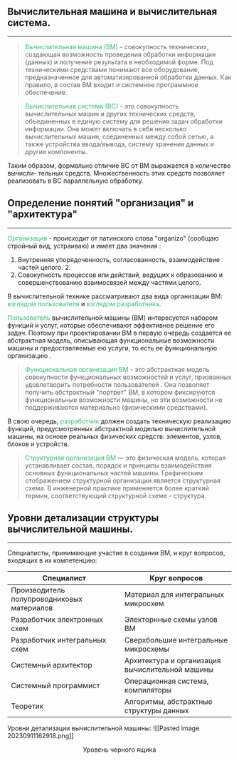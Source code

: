 ## Вычислительная машина и вычислительная система.
---

><font color="#2DC26B">Вычислительная машина (ВМ)</font> - совокупность технических, создающая возможность проведения обработки информации (данных) и получение результата в необходимой форме. Под техническими средствами понимают все оборудование, предназначенное для автоматизированной обработки данных. Как правило, в состав ВМ входит и системное программное обеспечение.

><font color="#2DC26B">Вычислительная система (ВС)</font> - это совокупность вычислительных машин и других технических средств, объединенных в единую систему для решения задач обработки информации. Она может включать в себя несколько вычислительных машин, соединенных между собой сетью, а также устройства ввода/вывода, систему хранения данных и другие компоненты.

Таким образом, формально отличие ВС от ВМ выражается в количестве вычисли-
тельных средств. Множественность этих средств позволяет реализовать в ВС параллельную обработку.

## Определение понятий "организация" и "архитектура"
---
<font color="#2DC26B">Организация</font> - происходит от латинского слова "organizo" (сообщаю стройный вид, устраиваю) и имеет два значения : 
1. Внутренняя упорядоченность, согласованность, взаимодействие частей целого. 2. 
2. Совокупность процессов или действий, ведущих к образованию и совершенствованию взаимосвязей между частями целого.

В вычислительной технике рассматривают два вида организации ВМ: <font color="#2DC26B">взглядом пользователя</font> и <font color="#2DC26B">взглядом разработчика</font>.

<font color="#2DC26B">Пользователь</font> вычислительной машины (ВМ) интересуется набором функций и услуг, которые обеспечивают эффективное решение его задач. Поэтому при проектировании ВМ в первую очередь создается ее абстрактная модель, описывающая функциональные возможности машины и предоставляемые ею услуги, то есть ее функциональную организацию .

><font color="#2DC26B">Функциональная организация ВМ</font> - это абстрактная модель совокупности функциональных возможностей и услуг, призванных удовлетворить потребности пользователей . Она позволяет получить абстрактный "портрет" ВМ, в котором фиксируются функциональные возможности машины, но эти возможности не поддерживаются материально (физическими средствами).

В свою очередь, <font color="#2DC26B">разработчик</font> должен создать техническую реализацию функций,
предусмотренных абстрактной моделью вычислительной машины, на основе реальных физических средств: элементов, узлов, блоков и устройств.

><font color="#2DC26B">Структурная организация ВМ</font> — это физическая модель, которая устанавливает состав, порядок и принципы взаимодействия основных функциональных частей машины. Графическим отображением структурной организации является структурная схема. В инженерной практике применяется более краткий термин, соответствующий структурной схеме - структура.

## Уровни детализации структуры вычислительной машины.
---
Специалисты, принимающие участие в создании ВМ, и круг вопросов, входящих в их компетенцию:

| Специалист                                 | Круг вопросов                                   |
| ------------------------------------------ | ----------------------------------------------- |
| Производитель полупроводниковых материалов | Материал для интегральных микросхем             |
| Разработчик электронных схем               | Электорнные схемы узлов ВМ                      |
| Разработчик интегральных схем              | Сверхбольшие интегральные микросхемы            |
| Системный архитектор                       | Архитектура и организация вычислительной машины |
| Системный программист                      | Операционная система, компиляторы               |
| Теоретик                                   | Алгоритмы, абстрактные структуры данных         |

Уровни детализации вычислительной машины:
![[Pasted image 20230911162918.png]]
<center>Уровень черного ящика</center>
